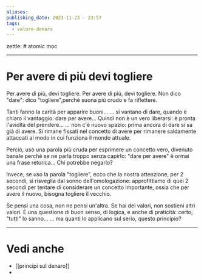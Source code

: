 ```yaml
---
aliases: 
publishing_date: 2023-11-23 - 23:57
tags:
  - valore-denaro
---
```

zettle: # atomic moc

---
# Per avere di più devi togliere


Per avere di più, devi togliere.
Per avere di più, devi togliere. Non dico "dare": dico "togliere",perché suona più crudo e fa riflettere. 

Tanti fanno la carità per apparire buoni… ... si vantano di dare, quando è chiaro il vantaggio: dare per avere… Quindi non è un vero liberarsi: è pronta l'avidità del prendere… ... non c'è nuovo spazio: prima ancora di dare si sa già di avere. Si rimane fissati nel concetto di avere per rimanere saldamente attaccati al modo in cui funziona il mondo attuale.

Perciò, uso una parola più cruda per esprimere un concetto vero, divenuto banale perché se ne parla troppo senza capirlo: "dare per avere" è ormai una frase retorica... Chi potrebbe negarlo?

Invece, se uso la parola "togliere", ecco che la nostra attenzione, per 2 secondi, si risveglia dal sonno dell'omologazione: approfittiamo di quei 2 secondi per tentare di considerare un concetto importante, ossia che per avere il nuovo, bisogna togliere il vecchio.

Se pensi una cosa, non ne pensi un'altra. 
Se hai dei valori, non sostieni altri valori.
È una questione di buon senso, di logica, e anche di praticità: certo, "tutti" lo sanno… ... ma quanti lo applicano sul serio, questo principio?




---
# Vedi anche
- [[principi sul denaro]]
- 